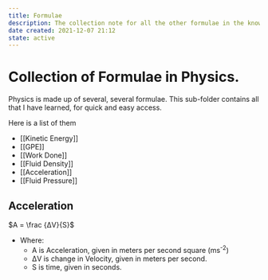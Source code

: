 ```yaml
---
title: Formulae
description: The collection note for all the other formulae in the knowledge collection
date created: 2021-12-07 21:12
state: active
---
```


# Collection of Formulae in Physics.

Physics is made up of several, several formulae. This sub-folder contains all that I have learned, for quick and easy access.

Here is a list of them

- [[Kinetic Energy]]
- [[GPE]]
- [[Work Done]]
- [[Fluid Density]]
- [[Acceleration]]
- [[Fluid Pressure]]

## Acceleration
$A = \frac {ΔV}{S}$
- Where:
	- A is Acceleration, given in meters per second square (ms<sup>-2</sup>)
	- ΔV is change in Velocity, given in meters per second.
	- S is time, given in seconds.

